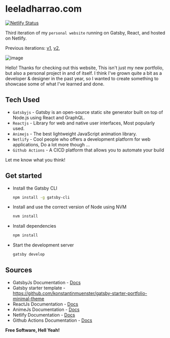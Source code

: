 # leeladharrao.com

[![Netlify Status](https://api.netlify.com/api/v1/badges/cd4e7f0d-ecce-442e-92a0-1d5b97a85c17/deploy-status)](https://app.netlify.com/sites/leeladharrao/deploys)

Third iteration of  my `personal website` running on Gatsby, React, and hosted on Netlify.

Previous iterations:
  <a href="https://github.com/bchiang7/v1" target="_blank">v1</a>,
  <a href="https://github.com/bchiang7/v2" target="_blank">v2</a>,

![image](https://github.com/LeeladharRao/Portfolio_V3/assets/52621705/e0d8f82d-2116-45d1-ba4b-d8542b412f36)



Hello! Thanks for checking out this website, This isn't just my new portfolio, but also a personal project in and of itself. I think I've grown quite a bit as a developer & designer in the past year, so I wanted to create something to showcase some of what I've learned and done.

## Tech Used

- `Gatsbyjs` - Gatsby is an open-source static site generator built on top of Node.js using React and GraphQL.
- `Reactjs` - Library for web and native user interfaces, Most popularly used.
- `Animejs` - The best lightweight JavaScript animation library.
- `Netlify` - Cool people who offers a development platform for web applications, Do a lot more though ...
- `Github Actions` - A CICD platform that allows you to automate your build

Let me know what you think!

## Get started

- Install the Gatsby CLI
    ```sh
    npm install -g gatsby-cli
    ```
- Install and use the correct version of Node using NVM
    ```sh
    nvm install
    ```
- Install dependencies
    ```sh
    npm install
    ```
- Start the development server
    ```sh
    gatsby develop
    ```

## Sources

- GatsbyJs Documentation - [Docs](https://www.gatsbyjs.com/docs/)
- Gatsby starter template - https://github.com/konstantinmuenster/gatsby-starter-portfolio-minimal-theme
- ReactJs Documentation - [Docs](https://react.dev/)
- AnimeJs Documentation - [Docs](https://animejs.com/documentation/)
- Netlify Documentation - [Docs](https://docs.netlify.com/get-started/)
- Github Actions Documentation - [Docs](https://docs.github.com/en/actions)


**Free Software, Hell Yeah!**